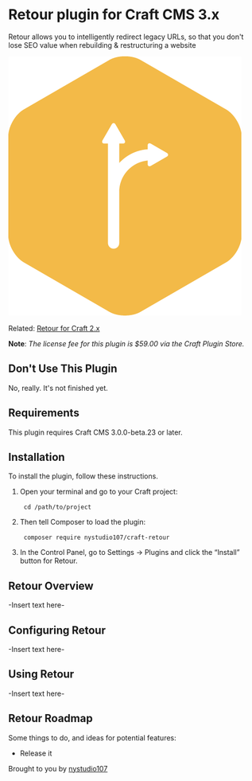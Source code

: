 # Retour plugin for Craft CMS 3.x

Retour allows you to intelligently redirect legacy URLs, so that you don't lose SEO value when rebuilding & restructuring a website

![Screenshot](resources/img/plugin-logo.png)

Related: [Retour for Craft 2.x](https://github.com/nystudio107/retour)

**Note**: _The license fee for this plugin is $59.00 via the Craft Plugin Store._

## Don't Use This Plugin

No, really. It's not finished yet.

## Requirements

This plugin requires Craft CMS 3.0.0-beta.23 or later.

## Installation

To install the plugin, follow these instructions.

1. Open your terminal and go to your Craft project:

        cd /path/to/project

2. Then tell Composer to load the plugin:

        composer require nystudio107/craft-retour

3. In the Control Panel, go to Settings → Plugins and click the “Install” button for Retour.

## Retour Overview

-Insert text here-

## Configuring Retour

-Insert text here-

## Using Retour

-Insert text here-

## Retour Roadmap

Some things to do, and ideas for potential features:

* Release it

Brought to you by [nystudio107](https://nystudio107.com/)
